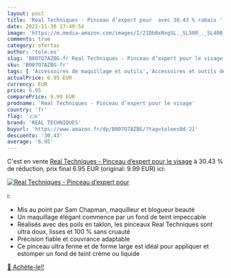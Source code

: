 ```yaml
---
layout: post
title: 'Real Techniques - Pinceau d’expert pour  avec 30.43 % rabais '
date: 2021-11-30 17:49:54
image: 'https://m.media-amazon.com/images/I/21Db0xNxgSL._SL500_._SL400_.jpg'
comments: true
category: ofertas
author: 'tole.es'
slug: 'B007O7AZBG-fr Real Techniques - Pinceau d’expert pour le visage'
sku: 'B007O7AZBG-fr'
tags: [ 'Accessoires de maquillage et outils','Accessoires et outils de maquillage du visage','Beauté et Parfum','Outils et accessoires','Pinceaux pour le visage','real techniques', ]
actualPrice: 6.95 EUR
currency: EUR
price: 6.95
comparePrice: 9.99 EUR
prodname: 'Real Techniques - Pinceau d’expert pour le visage'
country: 'fr'
flag: '🇫🇷'
brand: 'REAL TECHNIQUES'
buyurl: 'https://www.amazon.fr/dp/B007O7AZBG/?tag=tolees0d-21'
descuento: '30.43'
average: '6.95'
---
```


C'est en vente [Real Techniques - Pinceau d’expert pour le visage](https://www.amazon.fr/dp/B007O7AZBG/?tag=tolees0d-21)  à  30.43 % de réduction, prix final  6.95 EUR (original: 9.99 EUR) ici:

[![Real Techniques - Pinceau d’expert pour ](https://m.media-amazon.com/images/I/21Db0xNxgSL._SL500_._SL400_.jpg)](https://www.amazon.fr/dp/B007O7AZBG/?tag=tolees0d-21)

ℹ️:

- Mis au point par Sam Chapman, maquilleur et blogueur beauté
- Un maquillage élégant commence par un fond de teint impeccable
- Réalisés avec des poils en taklon, les pinceaux Real Techniques sont ultra doux, lisses et 100 % sans cruauté
- Précision fiable et couvrance adaptable
- Ce pinceau ultra ferme et de forme large est idéal pour appliquer et estomper un fond de teint crème ou liquide

[🛒 Achète-le!!](https://www.amazon.fr/dp/B007O7AZBG/?tag=tolees0d-21)
